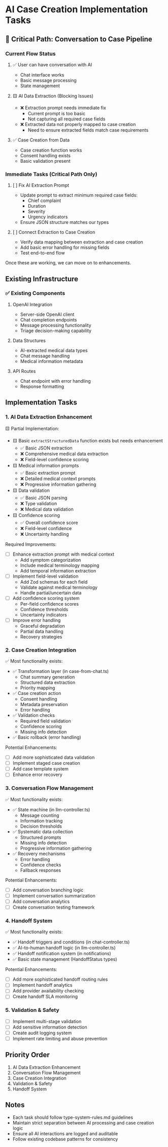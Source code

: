 # AI Case Creation Implementation Tasks

## 🎯 Critical Path: Conversation to Case Pipeline

### Current Flow Status
1. ✅ User can have conversation with AI
   - Chat interface works
   - Basic message processing
   - State management

2. 🟨 AI Data Extraction (Blocking Issues)
   - ❌ Extraction prompt needs immediate fix
     - Current prompt is too basic
     - Not capturing all required case fields
   - ❌ Extracted data not properly mapped to case creation
     - Need to ensure extracted fields match case requirements

3. ✅ Case Creation from Data
   - Case creation function works
   - Consent handling exists
   - Basic validation present

### Immediate Tasks (Critical Path Only)
1. [ ] Fix AI Extraction Prompt
   - Update prompt to extract minimum required case fields:
     - Chief complaint
     - Duration
     - Severity
     - Urgency indicators
   - Ensure JSON structure matches our types

2. [ ] Connect Extraction to Case Creation
   - Verify data mapping between extraction and case creation
   - Add basic error handling for missing fields
   - Test end-to-end flow

Once these are working, we can move on to enhancements.

## Existing Infrastructure

### ✅ Existing Components
1. OpenAI Integration
   - Server-side OpenAI client
   - Chat completion endpoints
   - Message processing functionality
   - Triage decision-making capability

2. Data Structures
   - AI-extracted medical data types
   - Chat message handling
   - Medical information metadata

3. API Routes
   - Chat endpoint with error handling
   - Response formatting

## Implementation Tasks

### 1. AI Data Extraction Enhancement
🟨 Partial Implementation:
- 🟨 Basic `extractStructuredData` function exists but needs enhancement
  - ✅ Basic JSON extraction
  - ❌ Comprehensive medical data extraction
  - ❌ Field-level confidence scoring
- 🟨 Medical information prompts
  - ✅ Basic extraction prompt
  - ❌ Detailed medical context prompts
  - ❌ Progressive information gathering
- 🟨 Data validation
  - ✅ Basic JSON parsing
  - ❌ Type validation
  - ❌ Medical data validation
- 🟨 Confidence scoring
  - ✅ Overall confidence score
  - ❌ Field-level confidence
  - ❌ Uncertainty handling

Required Improvements:
- [ ] Enhance extraction prompt with medical context
  - Add symptom categorization
  - Include medical terminology mapping
  - Add temporal information extraction
- [ ] Implement field-level validation
  - Add Zod schemas for each field
  - Validate against medical terminology
  - Handle partial/uncertain data
- [ ] Add confidence scoring system
  - Per-field confidence scores
  - Confidence thresholds
  - Uncertainty indicators
- [ ] Improve error handling
  - Graceful degradation
  - Partial data handling
  - Recovery strategies

### 2. Case Creation Integration
✅ Most functionality exists:
- ✅ Transformation layer (in case-from-chat.ts)
  - Chat summary generation
  - Structured data extraction
  - Priority mapping
- ✅ Case creation action
  - Consent handling
  - Metadata preservation
  - Error handling
- ✅ Validation checks
  - Required field validation
  - Confidence scoring
  - Missing info detection
- ✅ Basic rollback (error handling)

Potential Enhancements:
- [ ] Add more sophisticated data validation
- [ ] Implement staged case creation
- [ ] Add case template system
- [ ] Enhance error recovery

### 3. Conversation Flow Management
✅ Most functionality exists:
- ✅ State machine (in llm-controller.ts)
  - Message counting
  - Information tracking
  - Decision thresholds
- ✅ Systematic data collection
  - Structured prompts
  - Missing info detection
  - Progressive information gathering
- ✅ Recovery mechanisms
  - Error handling
  - Confidence checks
  - Fallback responses

Potential Enhancements:
- [ ] Add conversation branching logic
- [ ] Implement conversation summarization
- [ ] Add conversation analytics
- [ ] Create conversation testing framework

### 4. Handoff System
✅ Most functionality exists:
- ✅ Handoff triggers and conditions (in chat-controller.ts)
- ✅ AI-to-human handoff logic (in llm-controller.ts)
- ✅ Handoff notification system (in notifications)
- ✅ Basic state management (HandoffStatus types)

Potential Enhancements:
- [ ] Add more sophisticated handoff routing rules
- [ ] Implement handoff analytics
- [ ] Add provider availability checking
- [ ] Create handoff SLA monitoring

### 5. Validation & Safety
- [ ] Implement multi-stage validation
- [ ] Add sensitive information detection
- [ ] Create audit logging system
- [ ] Implement rate limiting and abuse prevention

## Priority Order
1. AI Data Extraction Enhancement
2. Conversation Flow Management
3. Case Creation Integration
4. Validation & Safety
5. Handoff System

## Notes
- Each task should follow type-system-rules.md guidelines
- Maintain strict separation between AI processing and case creation logic
- Ensure all AI interactions are logged and auditable
- Follow existing codebase patterns for consistency 